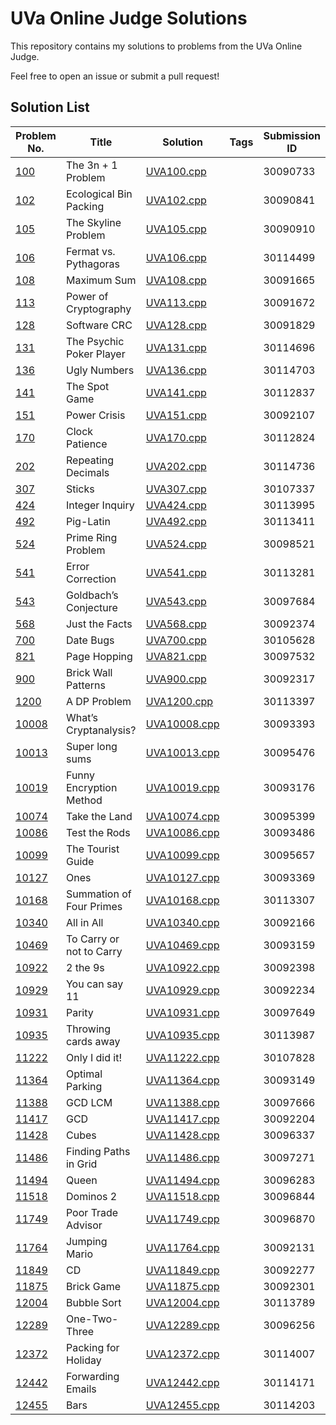 # UVa Online Judge Solutions

This repository contains my solutions to problems from the UVa Online Judge.

Feel free to open an issue or submit a pull request!

## Solution List
| Problem No. | Title | Solution | Tags | Submission ID |
| ----------- | ----- | -------- | ---- | ------------- |
| [100](https://onlinejudge.org/external/1/100.pdf) | The 3n + 1 Problem | [UVA100.cpp](UVA_verified/Volume_1/UVA100.cpp) |  | 30090733 |
| [102](https://onlinejudge.org/external/1/102.pdf) | Ecological Bin Packing | [UVA102.cpp](UVA_verified/Volume_1/UVA102.cpp) |  | 30090841 |
| [105](https://onlinejudge.org/external/1/105.pdf) | The Skyline Problem | [UVA105.cpp](UVA_verified/Volume_1/UVA105.cpp) |  | 30090910 |
| [106](https://onlinejudge.org/external/1/106.pdf) | Fermat vs. Pythagoras | [UVA106.cpp](UVA_verified/Volume_1/UVA106.cpp) |  | 30114499 |
| [108](https://onlinejudge.org/external/1/108.pdf) | Maximum Sum | [UVA108.cpp](UVA_verified/Volume_1/UVA108.cpp) |  | 30091665 |
| [113](https://onlinejudge.org/external/1/113.pdf) | Power of Cryptography | [UVA113.cpp](UVA_verified/Volume_1/UVA113.cpp) |  | 30091672 |
| [128](https://onlinejudge.org/external/1/128.pdf) | Software CRC | [UVA128.cpp](UVA_verified/Volume_1/UVA128.cpp) |  | 30091829 |
| [131](https://onlinejudge.org/external/1/131.pdf) | The Psychic Poker Player | [UVA131.cpp](UVA_verified/Volume_1/UVA131.cpp) |  | 30114696 |
| [136](https://onlinejudge.org/external/1/136.pdf) | Ugly Numbers | [UVA136.cpp](UVA_verified/Volume_1/UVA136.cpp) |  | 30114703 |
| [141](https://onlinejudge.org/external/1/141.pdf) | The Spot Game | [UVA141.cpp](UVA_verified/Volume_1/UVA141.cpp) |  | 30112837 |
| [151](https://onlinejudge.org/external/1/151.pdf) | Power Crisis | [UVA151.cpp](UVA_verified/Volume_1/UVA151.cpp) |  | 30092107 |
| [170](https://onlinejudge.org/external/1/170.pdf) | Clock Patience | [UVA170.cpp](UVA_verified/Volume_1/UVA170.cpp) |  | 30112824 |
| [202](https://onlinejudge.org/external/2/202.pdf) | Repeating Decimals | [UVA202.cpp](UVA_verified/Volume_2/UVA202.cpp) |  | 30114736 |
| [307](https://onlinejudge.org/external/3/307.pdf) | Sticks | [UVA307.cpp](UVA_verified/Volume_3/UVA307.cpp) |  | 30107337 |
| [424](https://onlinejudge.org/external/4/424.pdf) | Integer Inquiry | [UVA424.cpp](UVA_verified/Volume_4/UVA424.cpp) |  | 30113995 |
| [492](https://onlinejudge.org/external/4/492.pdf) | Pig-Latin | [UVA492.cpp](UVA_verified/Volume_4/UVA492.cpp) |  | 30113411 |
| [524](https://onlinejudge.org/external/5/524.pdf) | Prime Ring Problem | [UVA524.cpp](UVA_verified/Volume_5/UVA524.cpp) |  | 30098521 |
| [541](https://onlinejudge.org/external/5/541.pdf) | Error Correction | [UVA541.cpp](UVA_verified/Volume_5/UVA541.cpp) |  | 30113281 |
| [543](https://onlinejudge.org/external/5/543.pdf) | Goldbach’s Conjecture | [UVA543.cpp](UVA_verified/Volume_5/UVA543.cpp) |  | 30097684 |
| [568](https://onlinejudge.org/external/5/568.pdf) | Just the Facts | [UVA568.cpp](UVA_verified/Volume_5/UVA568.cpp) |  | 30092374 |
| [700](https://onlinejudge.org/external/7/700.pdf) | Date Bugs | [UVA700.cpp](UVA_verified/Volume_7/UVA700.cpp) |  | 30105628 |
| [821](https://onlinejudge.org/external/8/821.pdf) | Page Hopping | [UVA821.cpp](UVA_verified/Volume_8/UVA821.cpp) |  | 30097532 |
| [900](https://onlinejudge.org/external/9/900.pdf) | Brick Wall Patterns | [UVA900.cpp](UVA_verified/Volume_9/UVA900.cpp) |  | 30092317 |
| [1200](https://onlinejudge.org/external/12/1200.pdf) | A DP Problem | [UVA1200.cpp](UVA_verified/Volume_12/UVA1200.cpp) |  | 30113397 |
| [10008](https://onlinejudge.org/external/100/10008.pdf) | What’s Cryptanalysis? | [UVA10008.cpp](UVA_verified/Volume_100/UVA10008.cpp) |  | 30093393 |
| [10013](https://onlinejudge.org/external/100/10013.pdf) | Super long sums | [UVA10013.cpp](UVA_verified/Volume_100/UVA10013.cpp) |  | 30095476 |
| [10019](https://onlinejudge.org/external/100/10019.pdf) | Funny Encryption Method | [UVA10019.cpp](UVA_verified/Volume_100/UVA10019.cpp) |  | 30093176 |
| [10074](https://onlinejudge.org/external/100/10074.pdf) | Take the Land | [UVA10074.cpp](UVA_verified/Volume_100/UVA10074.cpp) |  | 30095399 |
| [10086](https://onlinejudge.org/external/100/10086.pdf) | Test the Rods | [UVA10086.cpp](UVA_verified/Volume_100/UVA10086.cpp) |  | 30093486 |
| [10099](https://onlinejudge.org/external/100/10099.pdf) | The Tourist Guide | [UVA10099.cpp](UVA_verified/Volume_100/UVA10099.cpp) |  | 30095657 |
| [10127](https://onlinejudge.org/external/101/10127.pdf) | Ones | [UVA10127.cpp](UVA_verified/Volume_101/UVA10127.cpp) |  | 30093369 |
| [10168](https://onlinejudge.org/external/101/10168.pdf) | Summation of Four Primes | [UVA10168.cpp](UVA_verified/Volume_101/UVA10168.cpp) |  | 30113307 |
| [10340](https://onlinejudge.org/external/103/10340.pdf) | All in All | [UVA10340.cpp](UVA_verified/Volume_103/UVA10340.cpp) |  | 30092166 |
| [10469](https://onlinejudge.org/external/104/10469.pdf) | To Carry or not to Carry | [UVA10469.cpp](UVA_verified/Volume_104/UVA10469.cpp) |  | 30093159 |
| [10922](https://onlinejudge.org/external/109/10922.pdf) | 2 the 9s | [UVA10922.cpp](UVA_verified/Volume_109/UVA10922.cpp) |  | 30092398 |
| [10929](https://onlinejudge.org/external/109/10929.pdf) | You can say 11 | [UVA10929.cpp](UVA_verified/Volume_109/UVA10929.cpp) |  | 30092234 |
| [10931](https://onlinejudge.org/external/109/10931.pdf) | Parity | [UVA10931.cpp](UVA_verified/Volume_109/UVA10931.cpp) |  | 30097649 |
| [10935](https://onlinejudge.org/external/109/10935.pdf) | Throwing cards away | [UVA10935.cpp](UVA_verified/Volume_109/UVA10935.cpp) |  | 30113987 |
| [11222](https://onlinejudge.org/external/112/11222.pdf) | Only I did it! | [UVA11222.cpp](UVA_verified/Volume_112/UVA11222.cpp) |  | 30107828 |
| [11364](https://onlinejudge.org/external/113/11364.pdf) | Optimal Parking | [UVA11364.cpp](UVA_verified/Volume_113/UVA11364.cpp) |  | 30093149 |
| [11388](https://onlinejudge.org/external/113/11388.pdf) | GCD LCM | [UVA11388.cpp](UVA_verified/Volume_113/UVA11388.cpp) |  | 30097666 |
| [11417](https://onlinejudge.org/external/114/11417.pdf) | GCD | [UVA11417.cpp](UVA_verified/Volume_114/UVA11417.cpp) |  | 30092204 |
| [11428](https://onlinejudge.org/external/114/11428.pdf) | Cubes | [UVA11428.cpp](UVA_verified/Volume_114/UVA11428.cpp) |  | 30096337 |
| [11486](https://onlinejudge.org/external/114/11486.pdf) | Finding Paths in Grid | [UVA11486.cpp](UVA_verified/Volume_114/UVA11486.cpp) |  | 30097271 |
| [11494](https://onlinejudge.org/external/114/11494.pdf) | Queen | [UVA11494.cpp](UVA_verified/Volume_114/UVA11494.cpp) |  | 30096283 |
| [11518](https://onlinejudge.org/external/115/11518.pdf) | Dominos 2 | [UVA11518.cpp](UVA_verified/Volume_115/UVA11518.cpp) |  | 30096844 |
| [11749](https://onlinejudge.org/external/117/11749.pdf) | Poor Trade Advisor | [UVA11749.cpp](UVA_verified/Volume_117/UVA11749.cpp) |  | 30096870 |
| [11764](https://onlinejudge.org/external/117/11764.pdf) | Jumping Mario | [UVA11764.cpp](UVA_verified/Volume_117/UVA11764.cpp) |  | 30092131 |
| [11849](https://onlinejudge.org/external/118/11849.pdf) | CD | [UVA11849.cpp](UVA_verified/Volume_118/UVA11849.cpp) |  | 30092277 |
| [11875](https://onlinejudge.org/external/118/11875.pdf) | Brick Game | [UVA11875.cpp](UVA_verified/Volume_118/UVA11875.cpp) |  | 30092301 |
| [12004](https://onlinejudge.org/external/120/12004.pdf) | Bubble Sort | [UVA12004.cpp](UVA_verified/Volume_120/UVA12004.cpp) |  | 30113789 |
| [12289](https://onlinejudge.org/external/122/12289.pdf) | One-Two-Three | [UVA12289.cpp](UVA_verified/Volume_122/UVA12289.cpp) |  | 30096256 |
| [12372](https://onlinejudge.org/external/123/12372.pdf) | Packing for Holiday | [UVA12372.cpp](UVA_verified/Volume_123/UVA12372.cpp) |  | 30114007 |
| [12442](https://onlinejudge.org/external/124/12442.pdf) | Forwarding Emails | [UVA12442.cpp](UVA_verified/Volume_124/UVA12442.cpp) |  | 30114171 |
| [12455](https://onlinejudge.org/external/124/12455.pdf) | Bars | [UVA12455.cpp](UVA_verified/Volume_124/UVA12455.cpp) |  | 30114203 |

